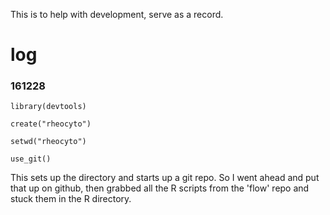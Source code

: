 This is to help with development, serve as a record.

# log

### 161228

`library(devtools)`

`create("rheocyto")`

`setwd("rheocyto")`

`use_git()`

This sets up the directory and starts up a git repo. So I went ahead
and put that up on github, then grabbed all the R scripts from
the 'flow' repo and stuck them in the R directory.





